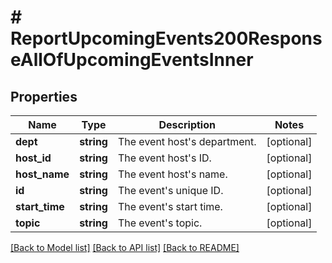 # # ReportUpcomingEvents200ResponseAllOfUpcomingEventsInner

## Properties

Name | Type | Description | Notes
------------ | ------------- | ------------- | -------------
**dept** | **string** | The event host&#39;s department. | [optional]
**host_id** | **string** | The event host&#39;s ID. | [optional]
**host_name** | **string** | The event host&#39;s name. | [optional]
**id** | **string** | The event&#39;s unique ID. | [optional]
**start_time** | **string** | The event&#39;s start time. | [optional]
**topic** | **string** | The event&#39;s topic. | [optional]

[[Back to Model list]](../../README.md#models) [[Back to API list]](../../README.md#endpoints) [[Back to README]](../../README.md)
